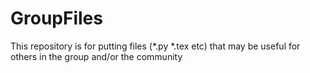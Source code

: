 # GroupFiles

This repository is for putting files (*.py *.tex etc) that may be useful for others in the group and/or the community
